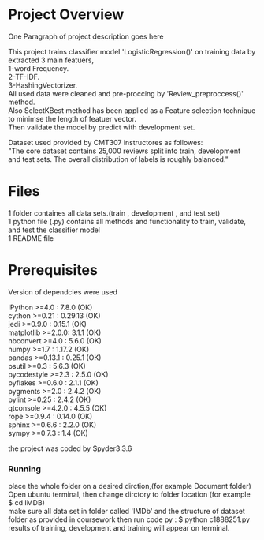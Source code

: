 # Project Overview

One Paragraph of project description goes here

This project trains classifier model 'LogisticRegression()' on training data by extracted 3 main featuers,  
1-word Frequency.  
2-TF-IDF.  
3-HashingVectorizer.  
All used data were cleaned and pre-proccing by 'Review_preproccess()' method.  
Also SelectKBest method has been applied as a Feature selection technique to minimse the length of featuer vector.  
Then validate the model by predict with development set.  

Dataset used provided by CMT307 instructores as followes:  
"The core dataset contains 25,000 reviews split into train, development  
and test sets. The overall distribution of labels is roughly balanced."  

# Files 
1 folder containes all data sets.(train , development , and test set)  
1 python file (.py) contains all methods and functionality to train, validate, and test the classifier model  
1 README file  

# Prerequisites

Version of dependcies were used

IPython >=4.0     :  7.8.0 (OK)  
cython >=0.21     :  0.29.13 (OK)  
jedi >=0.9.0      :  0.15.1 (OK)  
matplotlib >=2.0.0:  3.1.1 (OK)  
nbconvert >=4.0   :  5.6.0 (OK)  
numpy >=1.7       :  1.17.2 (OK)  
pandas >=0.13.1   :  0.25.1 (OK)  
psutil >=0.3      :  5.6.3 (OK)  
pycodestyle >=2.3 :  2.5.0 (OK)  
pyflakes >=0.6.0  :  2.1.1 (OK)  
pygments >=2.0    :  2.4.2 (OK)  
pylint >=0.25     :  2.4.2 (OK)  
qtconsole >=4.2.0 :  4.5.5 (OK)  
rope >=0.9.4      :  0.14.0 (OK)  
sphinx >=0.6.6    :  2.2.0 (OK)  
sympy >=0.7.3     :  1.4 (OK)  

the project was coded by Spyder3.3.6

### Running
place the whole folder on a desired dirction,(for example Document folder)  
Open ubuntu terminal, then change dirctory to folder location (for example $ cd IMDB)  
make sure all data set in folder called 'IMDb' and the structure of dataset folder as provided in coursework
then run  code py : $ python c1888251.py   
results of training, development and training will appear on terminal.  
